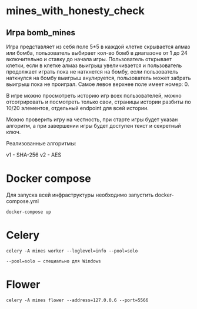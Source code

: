 # mines_with_honesty_check


Игра bomb_mines
--------------------------------
Игра представляет из себя поле 5*5 в каждой клетке скрывается алмаз или бомба, пользователь выбирает кол-во бомб в диапазоне от 1 до 24 включительно и ставку до начала игры. 
Пользователь открывает клетки, если в клетке алмаз выигрыш увеличивается и пользователь продолжает играть пока не наткнется на бомбу, если пользователь наткнулся на бомбу выигрыш анулируется, пользователь может забрать выигрыш пока не проиграл. Самое левое верхнее поле имеет номер: 0.

В игре можно просмотреть историю игр всех пользователей, можно отсотрировать и посмотреть только свои, страницы истории разбиты по 10/20 элементов, отдельный endpoint для всей истории.

Можно проверить игру на честность, при старте игры будет указан алгоритм, а при завершении игры будет доступен текст и секретный ключ.

Реализованные алгоритмы:

v1 - SHA-256
v2 - AES

# Docker compose

Для запуска всей инфраструктуры необходимо запустить docker-compose.yml
```
docker-compose up
```

# Celery

```
celery -A mines worker --loglevel=info --pool=solo

--pool=solo — специально для Windows
```

# Flower

```
celery -A mines flower --address=127.0.0.6 --port=5566
```

